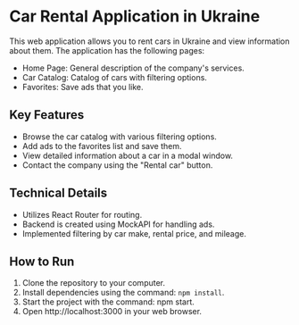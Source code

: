 # Car Rental Application in Ukraine

This web application allows you to rent cars in Ukraine and view information about them. The application has the following pages:

- Home Page: General description of the company's services.
- Car Catalog: Catalog of cars with filtering options.
- Favorites: Save ads that you like.

## Key Features

- Browse the car catalog with various filtering options.
- Add ads to the favorites list and save them.
- View detailed information about a car in a modal window.
- Contact the company using the "Rental car" button.

## Technical Details

- Utilizes React Router for routing.
- Backend is created using MockAPI for handling ads.
- Implemented filtering by car make, rental price, and mileage.

## How to Run

1. Clone the repository to your computer.
2. Install dependencies using the command: `npm install`.
3. Start the project with the command: npm start.
4. Open http://localhost:3000 in your web browser.
